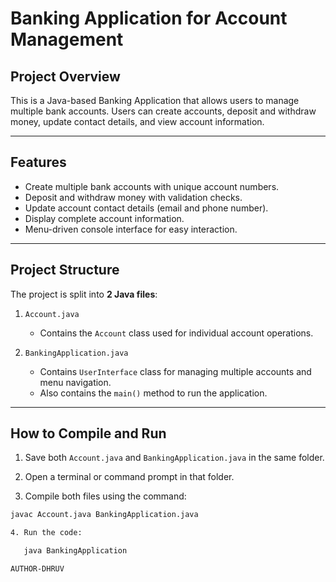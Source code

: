 # Banking Application for Account Management

## Project Overview
This is a Java-based Banking Application that allows users to manage multiple bank accounts. Users can create accounts, deposit and withdraw money, update contact details, and view account information.

---

## Features
- Create multiple bank accounts with unique account numbers.
- Deposit and withdraw money with validation checks.
- Update account contact details (email and phone number).
- Display complete account information.
- Menu-driven console interface for easy interaction.

---

## Project Structure
The project is split into **2 Java files**:

1. `Account.java`  
   - Contains the `Account` class used for individual account operations.

2. `BankingApplication.java`  
   - Contains `UserInterface` class for managing multiple accounts and menu navigation.  
   - Also contains the `main()` method to run the application.

---

## How to Compile and Run

1. Save both `Account.java` and `BankingApplication.java` in the same folder.

2. Open a terminal or command prompt in that folder.

3. Compile both files using the command:
```bash
javac Account.java BankingApplication.java

4. Run the code:

   java BankingApplication

AUTHOR-DHRUV
   


